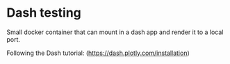 # Dash testing
Small docker container that can mount in a dash app and render it to a local port.

Following the Dash tutorial: (https://dash.plotly.com/installation)
